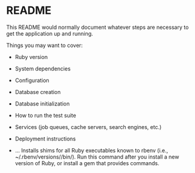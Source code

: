 # README

This README would normally document whatever steps are necessary to get the
application up and running.

Things you may want to cover:

* Ruby version

* System dependencies

* Configuration

* Database creation

* Database initialization

* How to run the test suite

* Services (job queues, cache servers, search engines, etc.)

* Deployment instructions

* ...
Installs shims for all Ruby executables known to rbenv (i.e., ~/.rbenv/versions//bin/). Run this command after you install a new version of Ruby, or install a gem that provides commands.